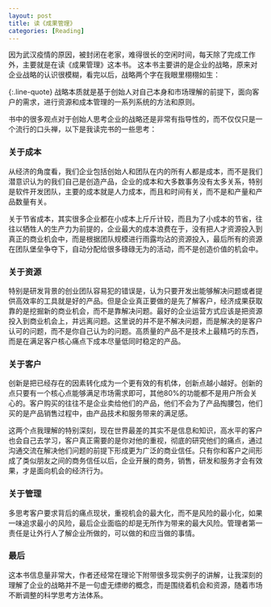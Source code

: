 ```yaml
---
layout: post
title: 读《成果管理》
categories: [Reading]
---
```


因为武汉疫情的原因，被封闭在老家，难得很长的空闲时间，每天除了完成工作外，主要就是在读《成果管理》这本书。
这本书主要讲的是企业的战略，原来对企业战略的认识很模糊，看完以后，战略两个字在我眼里栩栩如生：

{:.line-quote}
战略本质就是基于创始人对自己本身和市场理解的前提下，面向客户的需求，进行资源和成本管理的一系列系统的方法和原则。

书中的很多观点对于创始人思考企业的战略还是非常有指导性的，而不仅仅只是一个流行的口头禅，以下是我读完书的一些思考：

### 关于成本

从经济的角度看，我们企业包括创始人和团队在内的所有人都是成本，而不是我们潜意识认为的我们自己是创造产品，企业的成本和大多数事务没有太多关系，特别是软件开发团队，主要的成本就是人力成本，而且和时间有关，而不是和产量和产品数量有关。

关于节省成本，其实很多企业都在小成本上斤斤计较，而且为了小成本的节省，往往以牺牲人的生产力为前提的，企业最大的成本浪费在于，没有把人才资源投入到真正的商业机会中，而是根据团队规模进行雨露均沾的资源投入，最后所有的资源在团队堡垒争夺下，自动分配给很多碌碌无为的活动，而不是创造价值的机会中。

### 关于资源

特别是研发背景的创业团队容易犯的错误是，认为只要开发出能够解决问题或者提供高效率的工具就是好的产品。但是企业真正要做的是先了解客户，经济成果获取靠的是挖掘新的商业机会，而不是靠解决问题。最好的企业运营方式应该是把资源投入到商业机会上，并远离问题。这里说的并不是不解决问题，而是解决的是客户认可的问题，而不是你自己认为的问题。高质量的产品不是技术上最精巧的东西，而是在满足客户核心痛点下成本尽量低同时稳定的产品。

### 关于客户

创新是把已经存在的因素转化成为一个更有效的有机体，创新点越小越好。创新的点只要有一个核心点能够满足市场需求即可，其他80%的功能都不是用户所会关心的。客户购买的往往不是企业卖给他们的产品，他们不会为了产品掏腰包，他们买的是产品销售过程中，由产品技术和服务带来的满足感。

这两个点我理解的特别深刻，现在世界最差的其实不是信息和知识，高水平的客户也会自己去学习，客户真正需要的是你对他的重视，彻底的研究他们的痛点，通过沟通交流在解决他们问题的前提下形成更为广泛的商业信任。只有你和客户之间形成了类似朋友之间的商务信任以后，企业开展的商务，销售，研发和服务才会有效果，才是面向机会的经济行为。

### 关于管理

多思考客户要求背后的痛点现状，重视机会的最大化，而不是风险的最小化，如果一味追求最小的风险，最后企业面临的却是无所作为带来的最大风险。管理者第一责任是让外行人了解企业所做的，可以做的和应当做的事情。

### 最后
这本书信息量非常大，作者还经常在理论下附带很多现实例子的讲解，让我深刻的理解了企业的战略并不是一句虚无缥缈的概念，而是围绕着机会和资源，随着市场不断调整的科学思考方法体系。
